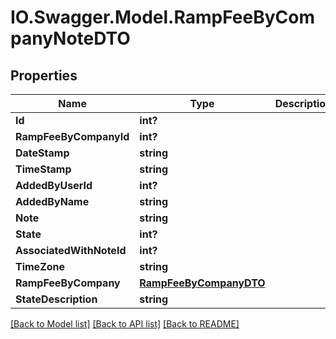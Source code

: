 # IO.Swagger.Model.RampFeeByCompanyNoteDTO
## Properties

Name | Type | Description | Notes
------------ | ------------- | ------------- | -------------
**Id** | **int?** |  | [optional] 
**RampFeeByCompanyId** | **int?** |  | [optional] 
**DateStamp** | **string** |  | [optional] 
**TimeStamp** | **string** |  | [optional] 
**AddedByUserId** | **int?** |  | [optional] 
**AddedByName** | **string** |  | [optional] 
**Note** | **string** |  | [optional] 
**State** | **int?** |  | [optional] 
**AssociatedWithNoteId** | **int?** |  | [optional] 
**TimeZone** | **string** |  | [optional] 
**RampFeeByCompany** | [**RampFeeByCompanyDTO**](RampFeeByCompanyDTO.md) |  | [optional] 
**StateDescription** | **string** |  | [optional] 

[[Back to Model list]](../README.md#documentation-for-models) [[Back to API list]](../README.md#documentation-for-api-endpoints) [[Back to README]](../README.md)

